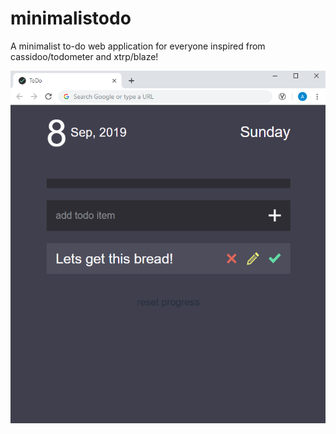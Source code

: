 # minimalistodo
A minimalist to-do web application for everyone inspired from cassidoo/todometer and xtrp/blaze!

![todometer](assets/screenshot.png)
